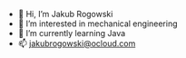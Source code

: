 - 👋 Hi, I’m Jakub Rogowski
- 👀 I’m interested in mechanical engineering
- 🌱 I’m currently learning Java
- 📫 jakubrogowski@ocloud.com

<!---
jakejakeR/jakejakeR is a ✨ special ✨ repository because its `README.md` (this file) appears on your GitHub profile.
You can click the Preview link to take a look at your changes.
--->
